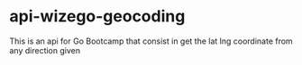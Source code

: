 # api-wizego-geocoding
This is an api for Go Bootcamp that consist in get the lat lng coordinate from any direction given 
